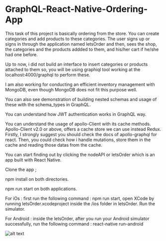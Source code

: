 # GraphQL-React-Native-Ordering-App

This task of this project is basically ordering from the store. You can create categories and add products to these categories. The user signs up or signs in through the application named letsOrder and then, sees the shop, the categories and the products addded to them, and his/her cart if he/she had one before.

Up to now, i did not build an interface to insert categories or products attached to them so, you will be using graphiql tool working at the localhost:4000/graphql to perform these. 

I am also working for conducting an efficient inventory management with MongoDB, even though MongoDB does not fit this purpose well.

You can also see demonstration of building nested schemas and usage of these with the schema_types in GraphQL.

You can understand how JWT authentication works in GraphQL way.

You can understand the usage of apollo-Client with its cache methods. Apollo-Client v2.0 or above, offers a cache store we can use instead Redux. Firstly, I strongly suggest you should check the docs of apollo-graphql for react. Then, you could check how i handle mutations, store them in the cache and reading those datas from the cache.

You can start finding out by clicking the nodeAPI or letsOrder which is an app built with React Native.

Clone the app ;

npm install on both directories.

npm run start on both applications.

For iOs : first run the following command : npm run start, open XCode by running letsOrder.xcodeproject inside the /ios folder in letsOrder. Run the simulator.

For Android : inside the letsOrder, after you run your Android simulator successfully, run the following command : react-native run-android

![alt text](https://github.com/ozercevikaslan/GraphQL-React-Native-Ordering-App/blob/master/screenshots/Simulator%20Screen%20Shot%20-%20iPhone%206%20-%202018-02-24%20at%2001.16.29.png)
